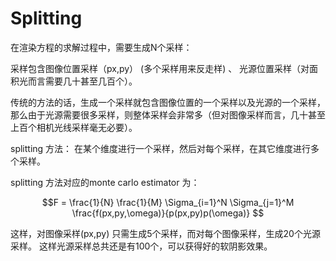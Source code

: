 # Splitting 
在渲染方程的求解过程中，需要生成N个采样：

采样包含图像位置采样（px,py）  (多个采样用来反走样) 、 光源位置采样（对面积光而言需要几十甚至几百个）。

传统的方法的话，生成一个采样就包含图像位置的一个采样以及光源的一个采样，那么由于光源需要很多采样，则整体采样会非常多（但对图像采样而言，几十甚至上百个相机光线采样毫无必要）。

splitting 方法： 在某个维度进行一个采样，然后对每个采样，在其它维度进行多个采样。

splitting 方法对应的monte carlo estimator 为：

$$F = \frac{1}{N} \frac{1}{M} \Sigma_{i=1}^N \Sigma_{j=1}^M \frac{f(px,py,\omega)}{p(px,py)p(\omega)} $$

这样，对图像采样(px,py) 只需生成5个采样，而对每个图像采样，生成20个光源采样。 这样光源采样总共还是有100个，可以获得好的软阴影效果。


